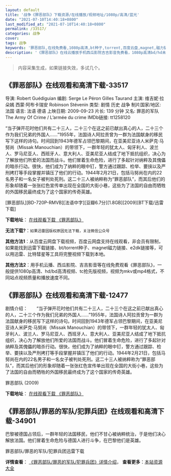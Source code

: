 ```yaml
---
layout: default
title: '战争《罪恶部队》下载资源/在线播放/视频地址/1080p/高清/蓝光'
date: "2021-07-10T14:40:18+0800"
last_modified_at: "2021-07-10T14:40:18+0800"
permalink: /33517/
categories: 战争
cover:
tags: 战争
keywords: '罪恶部队,在线免费看,1080p高清,bt种子,torrent,百度云盘,magnet,磁力链,迅雷下载资源'
description: '《罪恶部队》在线云播放手机西瓜影院吉吉影音免费看，1080p高清bd/hd未删减完整版和tc抢先枪版，mkv/mp4格式，附带bt/torrent种子、magnet/磁力链、百度云盘、网盘资源迅雷下载链接'
---
```


>内容采集生成，如果链接失效，多试几个。


## 《罪恶部队》在线观看和高清下载-33517

导演: Robert Guédiguian 编剧: Serge Le Péron Gilles Taurand 主演: 维吉妮·拉朵嫣 西蒙·阿布卡瑞安 Robinson Stévenin 类型: 剧情 历史 战争 制片国家/地区: 法国 语言: 法语 德语 上映日期: 2009-09-23 片长: 139 分钟 又名: 罪恶的军队 The Army Of Crime / L’armée du crime IMDb链接: tt1258120

“当子弹开花时他们共有二十三人，二十三个在这之前已献出真心的人，二十三个作为我们兄弟的外国人……”1955年，法国诗人阿拉贡曾为一群为法国献身的移民写下这样的诗句。时间回到1943年德军占领巴黎期间，在亚美尼亚诗人米萨克·马努尚（Missak Manouchian）的带领下，一群年轻的犹太人、匈牙利人、波兰人、罗马尼亚人、西班牙人、意大利人、亚美尼亚人结成了地下抵抗组织，决心为了解放他们所爱的法国而战斗。他们冒着生命危险，进行了多起针对纳粹及其傀儡的暗杀行动。很快，他们成为了纳粹的眼中钉，警方通过跟踪、检举、要挟以及严刑拷打等手段掌握并镇压了他们的行动。1944年2月21日，包括马努尚在内的22名男子和一名女子被判处死刑。这二十三人被纳粹称为“罪恶部队”，而其后他们的形象却随着一张张红色宣传单出现在全国的大街小巷，这些为了法国的自由而牺牲的外国移民最终成为了这个国家的传奇英雄。


[罪恶部队][BD-720P-RMVB][法语中字][豆瓣6.7分][1.8GB][2009][BT下载/迅雷下载]

**下载地址**： [在线观看下载 《罪恶部队》](https://www.btdx8.com/torrent/the_army_of_crime_2009.html) 


**无法下载?**：`如果迅雷因版权原因无法下载，关注微信公众号 `

**其他方法1**：从百度云网盘下载视频，百度云网盘支持在线观看，非会员有限制，如果能找到迅雷下载链接、bt/torrent种子、magnet磁力链接、e2dk链接等，可以用迅雷、比特彗星等工具将完整视频下载到本地。

**其他方法2**：用手机云播、西瓜影院、吉吉影音等在线免费观看《罪恶部队》，一般提供1080p高清、hd/bd高清视频、tc抢先版视频，视频为mkv或mp4格式，不同站点视频质量和播放速度不同。


## 《罪恶部队》在线观看和高清下载-12477

剧情介绍：　　“当子弹开花时他们共有二十三人，二十三个在这之前已献出真心的人，二十三个作为我们兄弟的外国人……”1955年，法国诗人阿拉贡曾为一群为法国献身的移民写下这样的诗句。时间回到1943年德军占领巴黎期间，在亚美尼亚诗人米萨克·马努尚（Missak Manouchian）的带领下，一群年轻的犹太人、匈牙利人、波兰人、罗马尼亚人、西班牙人、意大利人、亚美尼亚人结成了地下抵抗组织，决心为了解放他们所爱的法国而战斗。他们冒着生命危险，进行了多起针对纳粹及其傀儡的暗杀行动。很快，他们成为了纳粹的眼中钉，警方通过跟踪、检举、要挟以及严刑拷打等手段掌握并镇压了他们的行动。1944年2月21日，包括马努尚在内的22名男子和一名女子被判处死刑。这二十三人被纳粹称为“罪恶部队”，而其后他们的形象却随着一张张红色宣传单出现在全国的大街小巷，这些为了法国的自由而牺牲的外国移民最终成为了这个国家的传奇英雄。


罪恶部队 (2009)

**下载地址**： [在线观看下载 《罪恶部队》](https://www.btbtdy.me/btdy/dy6885.html) 


## 《罪恶部队/罪恶的军队/犯罪兵团》在线观看和高清下载-34901

巴黎被德国占领后，一群年轻的法国移民，他们不甘心被纳粹统治，于是他们决心解放法国。他们冒着生命危险与德国人进行斗争，在巴黎他们是英雄。


罪恶部队/罪恶的军队/犯罪兵团迅雷下载

**详情查看**： [《罪恶部队/罪恶的军队/犯罪兵团》详情介绍](/movie/34901/)， **查看更多**：[本站资源大全](/movie/t/all/)

